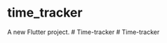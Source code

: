 # time_tracker

A new Flutter project.
#   T i m e - t r a c k e r  
 #   T i m e - t r a c k e r  
 